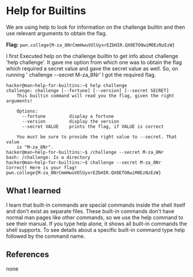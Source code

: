 # Help for Builtins

We are using help to look for information on the challenge builtin and then use relevant arguments to obtain the flag.

**Flag:** `pwn.college{M-za_8NrCmmHwuVOlUyxrEZbHIR.QX0ETO0wiM0EzNzEzW}`

I first Executed help on the challenge builtin to get info about challenge 'help challenge'. It gave me option from which one was  to obtain the flag which required a secret value and gave the secret value as well. So, on running ' challenge --secret M-za_8Nr' I got the required flag.

```
hacker@man~help-for-builtins:~$ help challenge
challenge: challenge [--fortune] [--version] [--secret SECRET]
    This builtin command will read you the flag, given the right arguments!

    Options:
      --fortune         display a fortune
      --version         display the version
      --secret VALUE    prints the flag, if VALUE is correct

    You must be sure to provide the right value to --secret. That value
    is "M-za_8Nr".
hacker@man~help-for-builtins:~$ /challenge --secret M-za_8Nr
bash: /challenge: Is a directory
hacker@man~help-for-builtins:~$ challenge --secret M-za_8Nr
Correct! Here is your flag!
pwn.college{M-za_8NrCmmHwuVOlUyxrEZbHIR.QX0ETO0wiM0EzNzEzW}
```

## What I learned

I  learn that built-in commands are special commands inside the shell itself and don’t exist as separate files. These built-in commands don’t have normal man pages like other commands, so we use the help command to see their manual. If you type help alone, it shows all built-in commands the shell supports. To see details about a specific built-in command type help followed by the command name.

## References

none